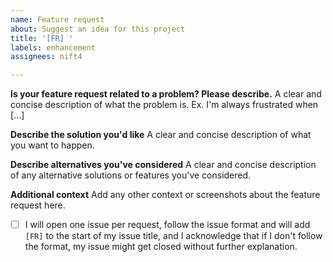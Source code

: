 ```yaml
---
name: Feature request
about: Suggest an idea for this project
title: '[FR] '
labels: enhancement
assignees: nift4

---
```


**Is your feature request related to a problem? Please describe.**
A clear and concise description of what the problem is. Ex. I'm always frustrated when [...]

**Describe the solution you'd like**
A clear and concise description of what you want to happen.

**Describe alternatives you've considered**
A clear and concise description of any alternative solutions or features you've considered.

**Additional context**
Add any other context or screenshots about the feature request here.

- [ ] I will open one issue per request, follow the issue format and will add `[FR]` to the start of my issue title, and I acknowledge that if I don't follow the format, my issue might get closed without further explanation.
